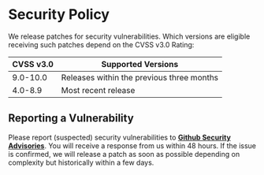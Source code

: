 # Security Policy

We release patches for security vulnerabilities. Which versions are eligible
receiving such patches depend on the CVSS v3.0 Rating:

| CVSS v3.0 | Supported Versions                        |
| --------- | ----------------------------------------- |
| 9.0-10.0  | Releases within the previous three months |
| 4.0-8.9   | Most recent release                       |

## Reporting a Vulnerability

Please report (suspected) security vulnerabilities to
**[Github Security Advisories](https://github.com/micronaut-projects/micronaut-kafka/security/advisories/new)**. You will receive a response from
us within 48 hours. If the issue is confirmed, we will release a patch as soon
as possible depending on complexity but historically within a few days.
